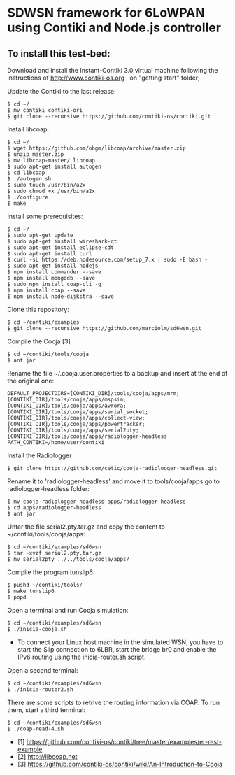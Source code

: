 
SDWSN framework for 6LoWPAN using Contiki and Node.js controller
==============================================================================


To install this test-bed: 
-------------------------
Download and install the Instant-Contiki 3.0 virtual machine following the instructions of http://www.contiki-os.org , on "getting start" folder;

Update the Contiki to the last release: 

	$ cd ~/
	$ mv contiki contiki-ori
	$ git clone --recursive https://github.com/contiki-os/contiki.git

Install libcoap:

	$ cd ~/
	$ wget https://github.com/obgm/libcoap/archive/master.zip
	$ unzip master.zip
	$ mv libcoap-master/ libcoap
	$ sudo apt-get install autogen
	$ cd libcoap
	$ ./autogen.sh
   	$ sudo touch /usr/bin/a2x
   	$ sudo chmod +x /usr/bin/a2x
	$ ./configure
	$ make

Install some prerequisites:

	$ cd ~/
	$ sudo apt-get update
	$ sudo apt-get install wireshark-qt
	$ sudo apt-get install eclipse-cdt
	$ sudo apt-get install curl
	$ curl -sL https://deb.nodesource.com/setup_7.x | sudo -E bash -
	$ sudo apt-get install nodejs
	$ npm install commander --save
	$ npm install mongodb --save
	$ sudo npm install coap-cli -g
	$ npm install coap --save
	$ npm install node-dijkstra --save
 
Clone this repository:

	$ cd ~/contiki/examples
	$ git clone --recursive https://github.com/marciolm/sd6wsn.git 

Compile the Cooja [3]

	$ cd ~/contiki/tools/cooja
	$ ant jar
	
Rename the file ~/.cooja.user.properties to a backup and insert at the end of the original one: 

	DEFAULT_PROJECTDIRS=[CONTIKI_DIR]/tools/cooja/apps/mrm;[CONTIKI_DIR]/tools/cooja/apps/mspsim;[CONTIKI_DIR]/tools/cooja/apps/avrora;[CONTIKI_DIR]/tools/cooja/apps/serial_socket;[CONTIKI_DIR]/tools/cooja/apps/collect-view;[CONTIKI_DIR]/tools/cooja/apps/powertracker;[CONTIKI_DIR]/tools/cooja/apps/serial2pty;[CONTIKI_DIR]/tools/cooja/apps/radiologger-headless
	PATH_CONTIKI=/home/user/contiki

Install the Radiologger

	$ git clone https://github.com/cetic/cooja-radiologger-headless.git

Rename it to 'radiologger-headless' and move it to tools/cooja/apps
go to radiologger-headless folder:

    $ mv cooja-radiologger-headless apps/radiologger-headless
    $ cd apps/radiologger-headless
	$ ant jar
	
Untar the file serial2.pty.tar.gz and copy the content to ~/contiki/tools/cooja/apps:

	$ cd ~/contiki/examples/sd6wsn
    $ tar -xvzf serial2.pty.tar.gz
    $ mv serial2pty ../../tools/cooja/apps/

Compile the program tunslip6:

	$ pushd ~/contiki/tools/
	$ make tunslip6
	$ popd

Open a terminal and run Cooja simulation:

	$ cd ~/contiki/examples/sd6wsn
	$ ./inicia-cooja.sh 

* To connect your Linux host machine in the simulated WSN, you have to start the Slip connection to 6LBR, start the bridge br0 and enable the IPv6 routing using the inicia-router.sh script.

Open a second terminal:

	$ cd ~/contiki/examples/sd6wsn
	$ ./inicia-router2.sh

There are some scripts to retrive the routing information via COAP. To run them, start a third terminal:

	$ cd ~/contiki/examples/sd6wsn
	$ ./coap-read-4.sh

* [1] https://github.com/contiki-os/contiki/tree/master/examples/er-rest-example
* [2] http://libcoap.net
* [3] https://github.com/contiki-os/contiki/wiki/An-Introduction-to-Cooja
